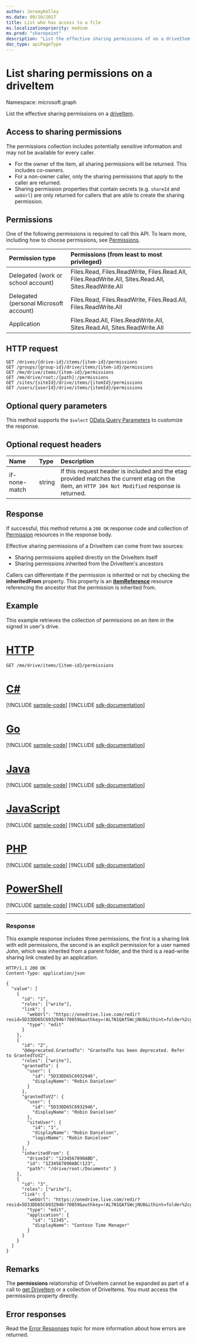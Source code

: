 ```yaml
---
author: JeremyKelley
ms.date: 09/10/2017
title: List who has access to a file
ms.localizationpriority: medium
ms.prod: "sharepoint"
description: "List the effective sharing permissions of on a driveItem."
doc_type: apiPageType
---
```

# List sharing permissions on a driveItem

Namespace: microsoft.graph

List the effective sharing permissions on a [driveItem](../resources/driveitem.md).

## Access to sharing permissions

The permissions collection includes potentially sensitive information and may not be available for every caller.

* For the owner of the item, all sharing permissions will be returned. This includes co-owners.
* For a non-owner caller, only the sharing permissions that apply to the caller are returned.
* Sharing permission properties that contain secrets (e.g. `shareId` and `webUrl`) are only returned for callers that are able to create the sharing permission.

## Permissions

One of the following permissions is required to call this API. To learn more, including how to choose permissions, see [Permissions](/graph/permissions-reference).

|Permission type      | Permissions (from least to most privileged)              |
|:--------------------|:---------------------------------------------------------|
|Delegated (work or school account) | Files.Read, Files.ReadWrite, Files.Read.All, Files.ReadWrite.All, Sites.Read.All, Sites.ReadWrite.All    |
|Delegated (personal Microsoft account) | Files.Read, Files.ReadWrite, Files.Read.All, Files.ReadWrite.All    |
|Application | Files.Read.All, Files.ReadWrite.All, Sites.Read.All, Sites.ReadWrite.All |

## HTTP request

<!-- { "blockType": "ignored" } -->

```http
GET /drives/{drive-id}/items/{item-id}/permissions
GET /groups/{group-id}/drive/items/{item-id}/permissions
GET /me/drive/items/{item-id}/permissions
GET /me/drive/root:/{path}:/permissions
GET /sites/{siteId}/drive/items/{itemId}/permissions
GET /users/{userId}/drive/items/{itemId}/permissions
```

## Optional query parameters

This method supports the `$select` [OData Query Parameters](/graph/query-parameters) to customize the response.

## Optional request headers

| Name          | Type   | Description                                                                                                                                     |
|:--------------|:-------|:------------------------------------------------------------------------------------------------------------------------------------------------|
| if-none-match | string | If this request header is included and the etag provided matches the current etag on the item, an `HTTP 304 Not Modified` response is returned. |

## Response

If successful, this method returns a `200 OK` response code and collection of [Permission](../resources/permission.md) resources in the response body.

Effective sharing permissions of a DriveItem can come from two sources:

* Sharing permissions applied directly on the DriveItem itself
* Sharing permissions inherited from the DriveItem's ancestors

Callers can differentiate if the permission is inherited or not by checking the **inheritedFrom** property.
This property is an [**itemReference**](../resources/itemreference.md) resource referencing the ancestor that the permission is inherited from.

## Example

This example retrieves the collection of permissions on an item in the signed in user's drive.

# [HTTP](#tab/http)
<!-- { "blockType": "request", "name": "get-item-permissions", "scopes": "files.read", "tags": "service.graph" } -->

```msgraph-interactive
GET /me/drive/items/{item-id}/permissions
```

# [C#](#tab/csharp)
[!INCLUDE [sample-code](../includes/snippets/csharp/get-item-permissions-csharp-snippets.md)]
[!INCLUDE [sdk-documentation](../includes/snippets/snippets-sdk-documentation-link.md)]

# [Go](#tab/go)
[!INCLUDE [sample-code](../includes/snippets/go/get-item-permissions-go-snippets.md)]
[!INCLUDE [sdk-documentation](../includes/snippets/snippets-sdk-documentation-link.md)]

# [Java](#tab/java)
[!INCLUDE [sample-code](../includes/snippets/java/get-item-permissions-java-snippets.md)]
[!INCLUDE [sdk-documentation](../includes/snippets/snippets-sdk-documentation-link.md)]

# [JavaScript](#tab/javascript)
[!INCLUDE [sample-code](../includes/snippets/javascript/get-item-permissions-javascript-snippets.md)]
[!INCLUDE [sdk-documentation](../includes/snippets/snippets-sdk-documentation-link.md)]

# [PHP](#tab/php)
[!INCLUDE [sample-code](../includes/snippets/php/get-item-permissions-php-snippets.md)]
[!INCLUDE [sdk-documentation](../includes/snippets/snippets-sdk-documentation-link.md)]

# [PowerShell](#tab/powershell)
[!INCLUDE [sample-code](../includes/snippets/powershell/get-item-permissions-powershell-snippets.md)]
[!INCLUDE [sdk-documentation](../includes/snippets/snippets-sdk-documentation-link.md)]

---

### Response

This example response includes three permissions, the first is a sharing link with edit permissions, the second is an explicit permission for a user named John, which was inherited from a parent folder, and the third is a read-write sharing link created by an application.

<!-- {"blockType": "response", "@odata.type": "Collection(microsoft.graph.permission)", "truncated": true} -->

```http
HTTP/1.1 200 OK
Content-Type: application/json

{
  "value": [
    {
      "id": "1",
      "roles": ["write"],
      "link": {
        "webUrl": "https://onedrive.live.com/redir?resid=5D33DD65C6932946!70859&authkey=!AL7N1QAfSWcjNU8&ithint=folder%2cgif",
        "type": "edit"
      }
    },
    {
      "id": "2",
      "@deprecated.GrantedTo": "GrantedTo has been deprecated. Refer to GrantedToV2",
      "roles": ["write"],
      "grantedTo": {
        "user": {
          "id": "5D33DD65C6932946",
          "displayName": "Robin Danielsen"
        }
      },
      "grantedToV2": {
        "user": {
          "id": "5D33DD65C6932946",
          "displayName": "Robin Danielsen"
        },
        "siteUser": {
          "id": "1",
          "displayName": "Robin Danielsen",
          "loginName": "Robin Danielsen"
        }
      },
      "inheritedFrom": {
        "driveId": "1234567890ABD",
        "id": "1234567890ABC!123",
        "path": "/drive/root:/Documents" }
    },
    {
      "id": "3",
      "roles": ["write"],
      "link": {
        "webUrl": "https://onedrive.live.com/redir?resid=5D33DD65C6932946!70859&authkey=!AL7N1QAfSWcjNU8&ithint=folder%2cgif",
        "type": "edit",
        "application": {
          "id": "12345",
          "displayName": "Contoso Time Manager"
        }
      }
    }
  ]
}
```

## Remarks

The **permissions** relationship of DriveItem cannot be expanded as part of a call to [get DriveItem](driveitem-get.md) or a collection of DriveItems.
You must access the permissions property directly.

## Error responses

Read the [Error Responses][error-response] topic for more information about
how errors are returned.

[error-response]: /graph/errors

<!-- {
  "type": "#page.annotation",
  "description": "List an item's permissions",
  "keywords": "permission, permissions, sharing",
  "section": "documentation",
  "tocPath": "Sharing/Permissions",
  "suppressions": [
  ]
} -->
